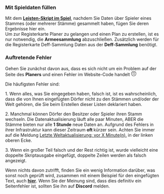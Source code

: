### Mit Spieldaten füllen

<div class="p-3 mb-2 bg-light text-dark"><i class="bi bi-info-square"></i> Mit dem <b><a target="_blank" href="/de/documentation/scripts/army_and_defence_collection/">Leisten-Skript im Spiel</a></b>, nachdem Sie Daten über Spieler eines Stammes (oder mehrerer Stämme) gesammelt haben, fügen Sie deren Ergebnisse hier ein.</div>

<div class="p-3 mb-2 bg-light text-dark"><i class="bi bi-info-square"></i> Um zur Registerkarte <span class="md-error">Planer</span> zu gelangen und einen Plan zu erstellen, ist es nur notwendig, die <b>Armeesammlung</b> abzuschließen. Zusätzlich werden für die Registerkarte <span class="md-error">Deff-Sammlung</span> Daten aus der <b>Deff-Sammlung</b> benötigt.</div>

### Auftretende Fehler

Gehen Sie zunächst davon aus, dass es sich nicht um ein Problem auf der Seite des <b>Planers</b> und einen Fehler im Website-Code handelt <svg xmlns="http://www.w3.org/2000/svg" width="16" height="16" fill="currentColor" class="bi bi-emoji-smile-upside-down" viewBox="0 0 16 16"><path d="M8 1a7 7 0 1 0 0 14A7 7 0 0 0 8 1zm0-1a8 8 0 1 1 0 16A8 8 0 0 1 8 0z"/><path d="M4.285 6.433a.5.5 0 0 0 .683-.183A3.498 3.498 0 0 1 8 4.5c1.295 0 2.426.703 3.032 1.75a.5.5 0 0 0 .866-.5A4.498 4.498 0 0 0 8 3.5a4.5 4.5 0 0 0-3.898 2.25.5.5 0 0 0 .183.683zM7 9.5C7 8.672 6.552 8 6 8s-1 .672-1 1.5.448 1.5 1 1.5 1-.672 1-1.5zm4 0c0-.828-.448-1.5-1-1.5s-1 .672-1 1.5.448 1.5 1 1.5 1-.672 1-1.5z"/></svg>

Die häufigsten Fehler sind:

<p class = "my-2"> <span class = "md-error"> 1. </span> Wenn alles, was Sie eingegeben haben, falsch ist, ist es wahrscheinlich, dass die von Ihnen eingefügten Dörfer nicht zu den Stämmen und/oder der Welt gehören, die Sie beim Erstellen dieser Listen deklariert haben. </p>
<p class = "my-2"> <span class = "md-error"> 2. </span> Manchmal können Dörfer den Besitzer oder Spieler ihren Stamm wechseln. Die Datenaktualisierung läuft alle paar Minuten, ABER die Stämme bieten nur alle <b>1 Stunde</b> neue Daten an. Aufgrund des Fehlers in ihrer Infrastruktur kann dieser Zeitraum <b><span class = "md-error"> oft </span></b> kürzer sein. Achten Sie immer auf die Meldung <u>Letzte Weltaktualisierung: vor X Minute(n).</u> in der linken oberen Ecke. </p>
<p class = "my-2"> <span class = "md-error"> 3. </span> Wenn ein großer Teil falsch und der Rest richtig ist, wurde vielleicht eine doppelte Skriptausgabe eingefügt, doppelte Zeilen werden als falsch angezeigt. </p>

<div class="p-3 mb-2 bg-light text-dark"><i class="bi bi-info-square"></i> Wenn nichts davon zutrifft, finden Sie ein wenig Information darüber, was sonst noch geprüft wird, zusammen mit einem Beispiel für den eingefügten Text, auch <b><a target="_blank" href="/de/documentation/first_steps/step_3_fill_data/">hier</a></b>. Wenn Sie der Meinung sind, dass dies definitiv ein Seitenfehler ist, sollten Sie ihn auf <b>Discord</b> melden.</div>
